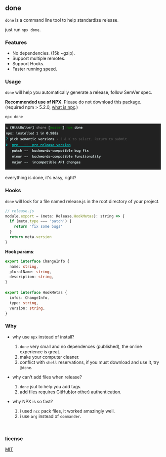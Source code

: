 ## done

`done` is a command line tool to help standardize release.

just run `npx done`.

### Features

- No dependencies. (15k ~gzip).
- Support multiple remotes.
- Support Hooks.
- Faster running speed.

### Usage

`done` will help you automatically generate a release, follow SemVer spec.

**Recommended use of NPX**. Please do not download this package. (required npm > 5.2.0, [what is npx](https://blog.npmjs.org/post/162869356040/introducing-npx-an-npm-package-runner).)

```bash
npx done
```
![screenshot](screenshot.png)

everything is done, it's easy, right?


### Hooks
`done` will look for a file named release.js in the root directory of your project.


```js
// release.js
module.export = (meta: Release.HookMetas): string => {
  if (meta.type === 'patch') {
    return 'fix some bugs'
  }
  return meta.version
}
```

**Hook params**:

```ts
export interface ChangeInfo {
  name: string,
  pluralName: string,
  description: string,
}

export interface HookMetas {
  infos: ChangeInfo,
  type: string,
  version: string,
}
```

### Why

- why use `npx` instead of install?
    1. `done` very small and no dependences (published), the online experience is great. 
    2. make your computer cleaner.
    3. conflict with `shell` reservations, if you must download and use it, try `@done`.
    
- why can't add files when release?
    1. `done` jsut to help you add tags.
    2. add files requires GitHub(or other) authentication.
    
- why NPX is so fast?
    1. i used `ncc` pack files, it worked amazingly well.
    2. i use `arg` instead of `commander`.

<br/>

### license
[MIT](LICENSE)
